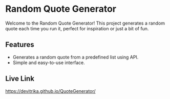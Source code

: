 # Random Quote Generator

Welcome to the Random Quote Generator! This project generates a random quote each time you run it, perfect for inspiration or just a bit of fun.

## Features

- Generates a random quote from a predefined list using API.
- Simple and easy-to-use interface.

## Live Link 
https://devitrika.github.io/QuoteGenerator/


